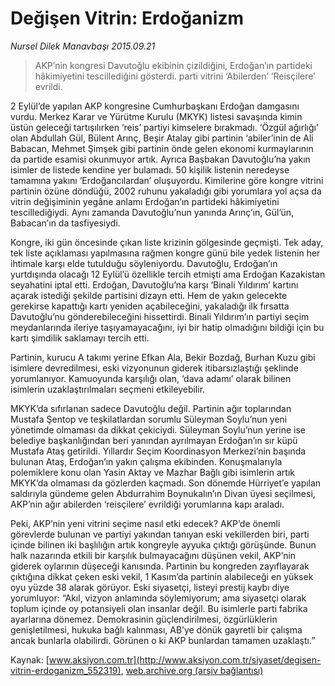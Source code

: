 # Değişen Vitrin: Erdoğanizm

*Nursel Dilek Manavbaşı 2015.09.21*

<div class="pNewsDetailMainContent ctx_content" itemprop="articleBody">
 <blockquote>
  <p>
   AKP’nin kongresi Davutoğlu ekibinin çizildiğini, Erdoğan’ın partideki hâkimiyetini tescillediğini gösterdi. parti vitrini ‘Abilerden’ ‘Reisçilere’ evrildi.
  </p>
 </blockquote>
 <p>
  2 Eylül’de yapılan AKP kongresine Cumhurbaşkanı Erdoğan damgasını vurdu. Merkez Karar ve Yürütme Kurulu (MKYK) listesi savaşında kimin üstün geleceği tartışılırken ‘reis’ partiyi kimselere bırakmadı. ‘Özgül ağırlığı’ olan Abdullah Gül, Bülent Arınç, Beşir Atalay gibi partinin ‘abiler’inin de Ali Babacan, Mehmet Şimşek gibi partinin önde gelen ekonomi kurmaylarının da partide esamisi okunmuyor artık. Ayrıca Başbakan Davutoğlu’na yakın isimler de listede kendine yer bulamadı. 50 kişilik listenin neredeyse tamamına yakını ‘Erdoğancılardan’ oluşuyordu. Kimilerine göre kongre vitrini partinin özüne döndüğü, 2002 ruhunu yakaladığı gibi yorumlara yol açsa da vitrin değişiminin yegâne anlamı Erdoğan’ın partideki hâkimiyetini tescillediğiydi. Aynı zamanda Davutoğlu’nun yanında Arınç’ın, Gül’ün, Babacan’ın da tasfiyesiydi.
 </p>
 <p>
  Kongre, iki gün öncesinde çıkan liste krizinin gölgesinde geçmişti. Tek aday, tek liste açıklaması yapılmasına rağmen kongre günü bile yedek listenin her ihtimale karşı elde tutulduğu söyleniyordu. Davutoğlu, Erdoğan’ın yurtdışında olacağı 12 Eylül’ü özellikle tercih etmişti ama Erdoğan Kazakistan seyahatini iptal etti. Erdoğan, Davutoğlu’na karşı ‘Binali Yıldırım’ kartını açarak istediği şekilde partisini dizayn etti. Hem de yakın gelecekte gerekirse kapattığı kartı yeniden açabileceğini, yakaladığı ilk fırsatta Davutoğlu’nu gönderebileceğini hissettirdi. Binali Yıldırım’ın partiyi seçim meydanlarında ileriye taşıyamayacağını, iyi bir hatip olmadığını bildiği için bu kartı şimdilik saklamayı tercih etti.
 </p>
 <p>
  Partinin, kurucu A takımı yerine Efkan Ala, Bekir Bozdağ, Burhan Kuzu gibi isimlere devredilmesi, eski vizyonunun giderek itibarsızlaştığı şeklinde yorumlanıyor. Kamuoyunda karşılığı olan, ‘dava adamı’ olarak bilinen isimlerin uzaklaştırılmaları seçmeni etkileyebilir.
 </p>
 <p>
  MKYK’da sıfırlanan sadece Davutoğlu değil. Partinin ağır toplarından Mustafa Şentop ve teşkilatlardan sorumlu Süleyman Soylu’nun yeni yönetimde olmaması da dikkat çekiciydi. Süleyman Soylu’nun yerine ise belediye başkanlığından beri yanından ayrılmayan Erdoğan’ın sır küpü Mustafa Ataş getirildi. Yıllardır Seçim Koordinasyon Merkezi’nin başında bulunan Ataş, Erdoğan’ın yakın çalışma ekibinden. Konuşmalarıyla polemiklere konu olan Yasin Aktay ve Mazhar Bağlı gibi isimlerin artık MKYK’da olmaması da gözlerden kaçmadı. Son dönemde Hürriyet’e yapılan saldırıyla gündeme gelen Abdurrahim Boynukalın’ın Divan üyesi seçilmesi, AKP’nin ağır abilerden ‘reisçilere’ evrildiği yorumlarına kapı araladı.
 </p>
 <p>
  Peki, AKP’nin yeni vitrini seçime nasıl etki edecek? AKP’de önemli görevlerde bulunan ve partiyi yakından tanıyan eski vekillerden biri, parti içinde bilinen iki başlılığın artık kongreyle ayyuka çıktığı görüşünde. Bunun halk nazarında etkili bir karşılık bulmayacağını düşünen vekil, AKP’nin giderek oylarının düşeceği kanısında. Partinin bu kongreden zayıflayarak çıktığına dikkat çeken eski vekil, 1 Kasım’da partinin alabileceği en yüksek oyu yüzde 38 alarak görüyor. Eski siyasetçi, listeyi prestij kaybı diye yorumluyor: “Akıl, vizyon anlamında söylemiyorum; ama siyasetçi olarak toplum içinde oy potansiyeli olan insanlar değil. Bu isimlerle parti fabrika ayarlarına dönemez. Demokrasinin güçlendirilmesi, özgürlüklerin genişletilmesi, hukuka bağlı kalınması, AB’ye dönük gayretli bir çalışma ancak bunlarla olabilirdi. Görünen o ki AKP bunlardan tamamen uzaklaştı.”
 </p>
</div>


Kaynak: [www.aksiyon.com.tr](http://www.aksiyon.com.tr/siyaset/degisen-vitrin-erdoganizm_552319), [web.archive.org (arşiv bağlantısı)](http://web.archive.org/web/20160109202831/http://www.aksiyon.com.tr/siyaset/degisen-vitrin-erdoganizm_552319)
